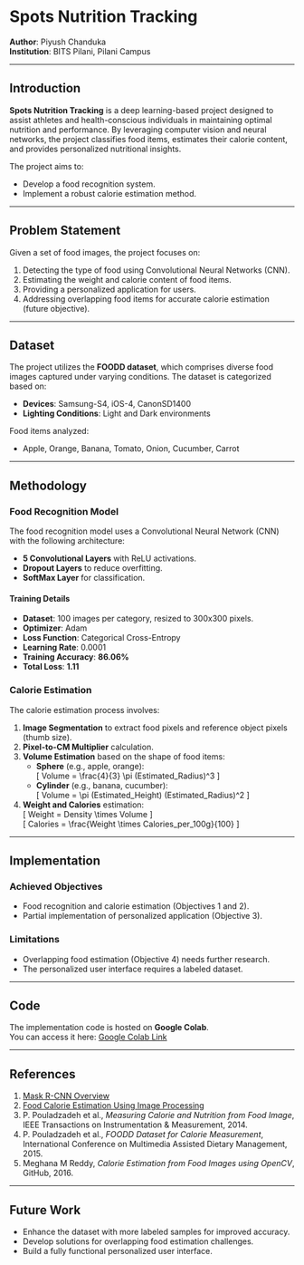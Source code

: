 # Spots Nutrition Tracking  

**Author**: Piyush Chanduka  
**Institution**: BITS Pilani, Pilani Campus  

---

## Introduction  

**Spots Nutrition Tracking** is a deep learning-based project designed to assist athletes and health-conscious individuals in maintaining optimal nutrition and performance. By leveraging computer vision and neural networks, the project classifies food items, estimates their calorie content, and provides personalized nutritional insights.  

The project aims to:  
- Develop a food recognition system.  
- Implement a robust calorie estimation method.  

---

## Problem Statement  

Given a set of food images, the project focuses on:  
1. Detecting the type of food using Convolutional Neural Networks (CNN).  
2. Estimating the weight and calorie content of food items.  
3. Providing a personalized application for users.  
4. Addressing overlapping food items for accurate calorie estimation (future objective).  

---

## Dataset  

The project utilizes the **FOODD dataset**, which comprises diverse food images captured under varying conditions. The dataset is categorized based on:  
- **Devices**: Samsung-S4, iOS-4, CanonSD1400  
- **Lighting Conditions**: Light and Dark environments  

Food items analyzed:  
- Apple, Orange, Banana, Tomato, Onion, Cucumber, Carrot  

---

## Methodology  

### Food Recognition Model  

The food recognition model uses a Convolutional Neural Network (CNN) with the following architecture:  
- **5 Convolutional Layers** with ReLU activations.  
- **Dropout Layers** to reduce overfitting.  
- **SoftMax Layer** for classification.  

#### Training Details  
- **Dataset**: 100 images per category, resized to 300x300 pixels.  
- **Optimizer**: Adam  
- **Loss Function**: Categorical Cross-Entropy  
- **Learning Rate**: 0.0001  
- **Training Accuracy**: **86.06%**  
- **Total Loss**: **1.11**  

### Calorie Estimation  

The calorie estimation process involves:  
1. **Image Segmentation** to extract food pixels and reference object pixels (thumb size).  
2. **Pixel-to-CM Multiplier** calculation.  
3. **Volume Estimation** based on the shape of food items:  
   - **Sphere** (e.g., apple, orange):  
     \[
     Volume = \frac{4}{3} \pi (Estimated\_Radius)^3
     \]  
   - **Cylinder** (e.g., banana, cucumber):  
     \[
     Volume = \pi (Estimated\_Height) (Estimated\_Radius)^2
     \]  
4. **Weight and Calories** estimation:  
   \[
   Weight = Density \times Volume
   \]  
   \[
   Calories = \frac{Weight \times Calories\_per\_100g}{100}
   \]  

---

## Implementation  

### Achieved Objectives  
- Food recognition and calorie estimation (Objectives 1 and 2).  
- Partial implementation of personalized application (Objective 3).  

### Limitations  
- Overlapping food estimation (Objective 4) needs further research.  
- The personalized user interface requires a labeled dataset.  

---

## Code  

The implementation code is hosted on **Google Colab**.  
You can access it here: [Google Colab Link](https://colab.research.google.com/drive/1ypUrp91iyDbqOO7hNWUMzvKzBieJ4Fm4)  

---

## References  

1. [Mask R-CNN Overview](https://viso.ai/deep-learning/mask-r-cnn/)  
2. [Food Calorie Estimation Using Image Processing](https://github.com/vinayaksable2399/Food-Calories-Estimation-Using-Image-Processing)  
3. P. Pouladzadeh et al., *Measuring Calorie and Nutrition from Food Image*, IEEE Transactions on Instrumentation & Measurement, 2014.  
4. P. Pouladzadeh et al., *FOODD Dataset for Calorie Measurement*, International Conference on Multimedia Assisted Dietary Management, 2015.  
5. Meghana M Reddy, *Calorie Estimation from Food Images using OpenCV*, GitHub, 2016.  

---

## Future Work  

- Enhance the dataset with more labeled samples for improved accuracy.  
- Develop solutions for overlapping food estimation challenges.  
- Build a fully functional personalized user interface.  

